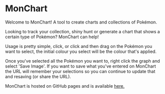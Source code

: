 # MonChart
Welcome to MonChart! A tool to create charts and collections of Pokémon.

Looking to track your collection, shiny hunt or generate a chart that shows a certain type of Pokémon? MonChart can help!

Usage is pretty simple, click, or click and then drag on the Pokémon you want to select, the initial colour you select will be the colour that's applied.

Once you've selected all the Pokémon you want to, right click the graph and select 'Save Image'. If you want to save what you've entered on MonChart the URL will remember your selections so you can continue to update that and resaving (or share the URL).

MonChart is hosted on GitHub pages and is available [here.](http://jordanbird.github.io/monchart)